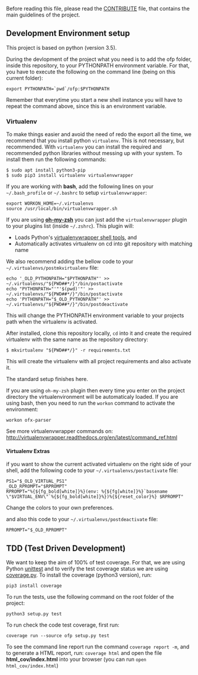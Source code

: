Before reading this file, please read the [CONTRIBUTE](CONTRIBUTE.md) file, that
contains the main guidelines of the project.

## Development Environment setup

This project is based on python (version 3.5).

During the devlopment of the project what you need is to add the ofp folder,
inside this repository, to your PYTHONPATH environment variable. For that,
you have to execute the following on the command line (being on this current
folder):

```shell
export PYTHONPATH=`pwd`/ofp:$PYTHONPATH
```

Remember that everytime you start a new shell instance you will have to
repeat the command above, since this is an environment variable.

### Virtualenv

To make things easier and avoid the need of redo the export all the time,
we recommend that you install python `virtualenv`. This is not necessary, but
recommended. With `virtualenv` you can install the required and recommended
python libraries without messing up with your system. To install them run
the following commands:

   ```shell
   $ sudo apt install python3-pip
   $ sudo pip3 install virtualenv virtualenvwrapper
   ```
   
If you are working with **bash**, add the following lines on your
`~/.bash_profile` or `~/.bashrc` to setup `virtualenvwrapper`:

   ```shell
   export WORKON_HOME=~/.virtualenvs
   source /usr/local/bin/virtualenvwrapper.sh
   ```

If you are using **[oh-my-zsh](https://github.com/robbyrussell/oh-my-zsh)** you
can just add the `virtualenvwrapper` plugin to your plugins list
(inside `~/.zshrc`). This plugin will:
  - Loads Python's [virtualenvwrapper shell tools](http://virtualenvwrapper.readthedocs.org/en/latest/command_ref.html), and
  - Automatically activates virtualenv on cd into git repository with matching name

We also recommend adding the bellow code to your `~/.virtualenvs/postmkvirtualenv` file:
```shell
echo '_OLD_PYTHONPATH="$PYTHONPATH"' >> ~/.virtualenvs/"${PWD##*/}"/bin/postactivate
echo "PYTHONPATH="'"'$(pwd)'"' >> ~/.virtualenvs/"${PWD##*/}"/bin/postactivate
echo 'PYTHONPATH="$_OLD_PYTHONPATH"' >> ~/.virtualenvs/"${PWD##*/}"/bin/postdeactivate
```

This will change the PYTHONPATH environment variable to your projects path when
the virtualenv is activated.

After installed, clone this repository locally, `cd` into it and create the
required virtualenv with the same name as the repository directory:

```shell
$ mkvirtualenv "${PWD##*/}" -r requirements.txt
```

This will create the virtualenv with all project requirements and also activate it.

The standard setup finishes here.

If you are using `oh-my-zsh` plugin then every time you enter on the project
directory the virtualenvironment will be automaticaly loaded. If you are using
bash, then you need to run the `workon` command to activate the environment:

```shell
workon ofx-parser
```

See more virtualenvwrapper commands on:
http://virtualenvwrapper.readthedocs.org/en/latest/command_ref.html

#### Virtualenv Extras

if you want to show the current activated virtualenv on the right side of your
shell, add the following code to your `~/.virtualenvs/postactivate` file:

```shell
PS1="$_OLD_VIRTUAL_PS1"
_OLD_RPROMPT="$RPROMPT"
RPROMPT="%{${fg_bold[white]}%}(env: %{${fg[white]}%}`basename \"$VIRTUAL_ENV\"`%{${fg_bold[white]}%})%{${reset_color}%} $RPROMPT"
```

Change the colors to your own preferences.

and also this code to your `~/.virtualenvs/postdeactivate` file:

```shell
RPROMPT="$_OLD_RPROMPT"
```

## TDD (Test Driven Development)
We want to keep the aim of 100% of test coverage. For that, we are using
Python [unittest](https://docs.python.org/3.5/library/unittest.html) and
to verify the test coverage status we are using
[coverage.py](https://coverage.readthedocs.org/en/coverage-4.0.3/).
To install the coverage (python3 version), run:

```shell
pip3 install coverage
```

To run the tests, use the following command on the root folder of the project:

```shell
python3 setup.py test
```

To run check the code test coverage, first run:

```shell
coverage run --source ofp setup.py test
```

To see the command line report run the command `coverage report -m`,
and to generate a HTML report, run: `coverage html` and open the file
**html_cov/index.html** into your browser
(you can run `open html_cov/index.html`)
